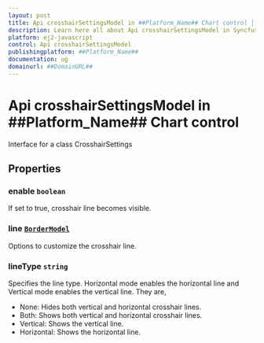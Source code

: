 ```yaml
---
layout: post
title: Api crosshairSettingsModel in ##Platform_Name## Chart control | Syncfusion
description: Learn here all about Api crosshairSettingsModel in Syncfusion ##Platform_Name## Chart control of Syncfusion Essential JS 2 and more.
platform: ej2-javascript
control: Api crosshairSettingsModel 
publishingplatform: ##Platform_Name##
documentation: ug
domainurl: ##DomainURL##
---
```


# Api crosshairSettingsModel in ##Platform_Name## Chart control

Interface for a class CrosshairSettings

## Properties

### enable `boolean`

If set to true, crosshair line becomes visible.

### line [`BorderModel`](./api-borderModel.html)

Options to customize the crosshair line.

### lineType `string`

Specifies the line type. Horizontal mode enables the horizontal line and Vertical mode enables the vertical line. They are,
* None: Hides both vertical and horizontal crosshair lines.
* Both: Shows both vertical and horizontal crosshair lines.
* Vertical: Shows the vertical line.
* Horizontal: Shows the horizontal line.
